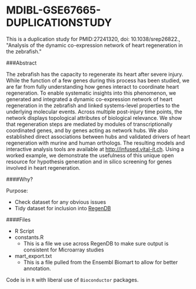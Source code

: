 # MDIBL-GSE67665-DUPLICATIONSTUDY

This is a duplication study for PMID:27241320, doi: 10.1038/srep26822., 
"Analysis of the dynamic co-expression network of heart regeneration in the zebrafish."

###Abstract  

The zebrafish has the capacity to regenerate its heart after severe injury. While the function of a few genes during this process has been studied, we are far from fully understanding how genes interact to coordinate heart regeneration. To enable systematic insights into this phenomenon, we generated and integrated a dynamic co-expression network of heart regeneration in the zebrafish and linked systems-level properties to the underlying molecular events. Across multiple post-injury time points, the network displays topological attributes of biological relevance. We show that regeneration steps are mediated by modules of transcriptionally coordinated genes, and by genes acting as network hubs. We also established direct associations between hubs and validated drivers of heart regeneration with murine and human orthologs. The resulting models and interactive analysis tools are available at http://infused.vital-it.ch. Using a worked example, we demonstrate the usefulness of this unique open resource for hypothesis generation and in silico screening for genes involved in heart regeneration.

####Why?

Purpose:
  * Check dataset for any obvious issues
  * Tidy dataset for inclusion into [RegenDB](http://regendb.org)

####Files 
 * R Script
 * constants.R
   * This is a file we use across RegenDB to make sure output is consistent for Microarray studies
 * mart_export.txt
   * This is a file pulled from the Ensembl Biomart to allow for better annotation.

Code is in `R` with liberal use of `Bioconductor` packages.
